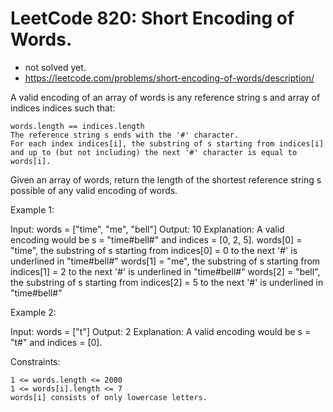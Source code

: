 # LeetCode 820: Short Encoding of Words.

* not solved yet.
* https://leetcode.com/problems/short-encoding-of-words/description/

A valid encoding of an array of words is any reference string s and array of indices indices such that:

    words.length == indices.length
    The reference string s ends with the '#' character.
    For each index indices[i], the substring of s starting from indices[i] and up to (but not including) the next '#' character is equal to words[i].

Given an array of words, return the length of the shortest reference string s possible of any valid encoding of words.



Example 1:

Input: words = ["time", "me", "bell"]
Output: 10
Explanation: A valid encoding would be s = "time#bell#" and indices = [0, 2, 5].
words[0] = "time", the substring of s starting from indices[0] = 0 to the next '#' is underlined in "time#bell#"
words[1] = "me", the substring of s starting from indices[1] = 2 to the next '#' is underlined in "time#bell#"
words[2] = "bell", the substring of s starting from indices[2] = 5 to the next '#' is underlined in "time#bell#"

Example 2:

Input: words = ["t"]
Output: 2
Explanation: A valid encoding would be s = "t#" and indices = [0].



Constraints:

    1 <= words.length <= 2000
    1 <= words[i].length <= 7
    words[i] consists of only lowercase letters.

